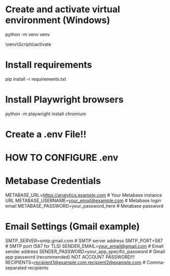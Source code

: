 # Create and activate virtual environment (Windows)
python -m venv venv

\venv\Scripts\activate

# Install requirements
pip install -r requirements.txt

# Install Playwright browsers
python -m playwright install chromium

# Create a .env File!!

# HOW TO CONFIGURE .env
# Metabase Credentials
METABASE_URL=https://analytics.example.com       # Your Metabase instance URL
METABASE_USERNAME=your_email@example.com        # Metabase login email
METABASE_PASSWORD=your_password_here            # Metabase password

# Email Settings (Gmail example)
SMTP_SERVER=smtp.gmail.com                      # SMTP server address
SMTP_PORT=587                                   # SMTP port (587 for TLS)
SENDER_EMAIL=your_email@gmail.com               # Email sender address
SENDER_PASSWORD=your_app_specific_password      # Gmail app password (recommended) NOT ACCOUNT PÄSSWORD!!!
RECIPIENTS=recipient1@example.com,recipient2@example.com  # Comma-separated recipients
